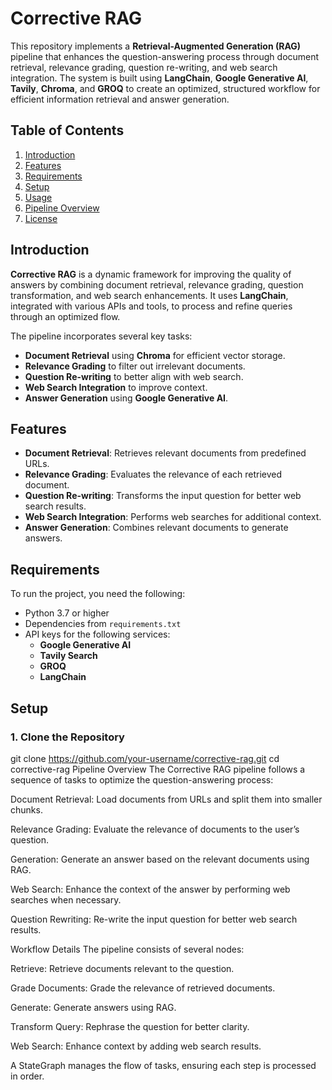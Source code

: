 # Corrective RAG

This repository implements a **Retrieval-Augmented Generation (RAG)** pipeline that enhances the question-answering process through document retrieval, relevance grading, question re-writing, and web search integration. The system is built using **LangChain**, **Google Generative AI**, **Tavily**, **Chroma**, and **GROQ** to create an optimized, structured workflow for efficient information retrieval and answer generation.

## Table of Contents
1. [Introduction](#introduction)
2. [Features](#features)
3. [Requirements](#requirements)
4. [Setup](#setup)
5. [Usage](#usage)
6. [Pipeline Overview](#pipeline-overview)
7. [License](#license)

## Introduction

**Corrective RAG** is a dynamic framework for improving the quality of answers by combining document retrieval, relevance grading, question transformation, and web search enhancements. It uses **LangChain**, integrated with various APIs and tools, to process and refine queries through an optimized flow.

The pipeline incorporates several key tasks:
- **Document Retrieval** using **Chroma** for efficient vector storage.
- **Relevance Grading** to filter out irrelevant documents.
- **Question Re-writing** to better align with web search.
- **Web Search Integration** to improve context.
- **Answer Generation** using **Google Generative AI**.

## Features
- **Document Retrieval**: Retrieves relevant documents from predefined URLs.
- **Relevance Grading**: Evaluates the relevance of each retrieved document.
- **Question Re-writing**: Transforms the input question for better web search results.
- **Web Search Integration**: Performs web searches for additional context.
- **Answer Generation**: Combines relevant documents to generate answers.

## Requirements

To run the project, you need the following:

- Python 3.7 or higher
- Dependencies from `requirements.txt`
- API keys for the following services:
  - **Google Generative AI**
  - **Tavily Search**
  - **GROQ**
  - **LangChain**

## Setup

### 1. Clone the Repository

git clone https://github.com/your-username/corrective-rag.git
cd corrective-rag
Pipeline Overview
The Corrective RAG pipeline follows a sequence of tasks to optimize the question-answering process:

Document Retrieval: Load documents from URLs and split them into smaller chunks.

Relevance Grading: Evaluate the relevance of documents to the user’s question.

Generation: Generate an answer based on the relevant documents using RAG.

Web Search: Enhance the context of the answer by performing web searches when necessary.

Question Rewriting: Re-write the input question for better web search results.

Workflow Details
The pipeline consists of several nodes:

Retrieve: Retrieve documents relevant to the question.

Grade Documents: Grade the relevance of retrieved documents.

Generate: Generate answers using RAG.

Transform Query: Rephrase the question for better clarity.

Web Search: Enhance context by adding web search results.

A StateGraph manages the flow of tasks, ensuring each step is processed in order.


